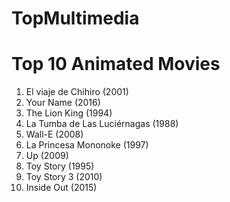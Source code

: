 
# TopMultimedia


# Top 10 Animated Movies
1. El viaje de Chihiro (2001)
2. Your Name (2016)
3. The Lion King (1994)
4. La Tumba de Las Luciérnagas (1988)
5. Wall-E (2008)
6. La Princesa Mononoke (1997)
7. Up (2009)
8. Toy Story (1995)
9. Toy Story 3 (2010)
10. Inside Out (2015)
